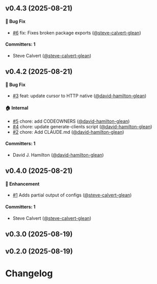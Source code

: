 


## v0.4.3 (2025-08-21)

#### :bug: Bug Fix
* [#6](https://github.com/gleanwork/mcp-config-schema/pull/6) fix: Fixes broken package exports ([@steve-calvert-glean](https://github.com/steve-calvert-glean))

#### Committers: 1
- Steve Calvert ([@steve-calvert-glean](https://github.com/steve-calvert-glean))


## v0.4.2 (2025-08-21)

#### :bug: Bug Fix
* [#3](https://github.com/gleanwork/mcp-config-schema/pull/3) feat: update cursor to HTTP native ([@david-hamilton-glean](https://github.com/david-hamilton-glean))

#### :house: Internal
* [#5](https://github.com/gleanwork/mcp-config-schema/pull/5) chore: add CODEOWNERS ([@david-hamilton-glean](https://github.com/david-hamilton-glean))
* [#4](https://github.com/gleanwork/mcp-config-schema/pull/4) chore: update generate-clients script ([@david-hamilton-glean](https://github.com/david-hamilton-glean))
* [#2](https://github.com/gleanwork/mcp-config-schema/pull/2) chore: Add CLAUDE.md ([@david-hamilton-glean](https://github.com/david-hamilton-glean))

#### Committers: 1
- David J. Hamilton ([@david-hamilton-glean](https://github.com/david-hamilton-glean))


## v0.4.0 (2025-08-21)

#### :rocket: Enhancement
* [#1](https://github.com/gleanwork/mcp-config-schema/pull/1) Adds partial output of configs ([@steve-calvert-glean](https://github.com/steve-calvert-glean))

#### Committers: 1
- Steve Calvert ([@steve-calvert-glean](https://github.com/steve-calvert-glean))


## v0.3.0 (2025-08-19)


## v0.2.0 (2025-08-19)


# Changelog
